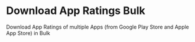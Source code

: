 # Download App Ratings Bulk
Download App Ratings of multiple Apps (from Google Play Store and Apple App Store) in Bulk
